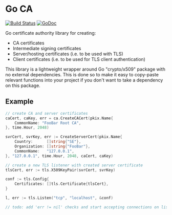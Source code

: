 Go CA
=====

[![Build Status](https://travis-ci.org/nbusy/ca.svg?branch=master)](https://travis-ci.org/nbusy/ca) [![GoDoc](https://godoc.org/github.com/nbusy/ca?status.svg)](https://godoc.org/github.com/nbusy/ca)

Go certificate authority library for creating:

-	CA certificates
-	Intermediate signing certificates
-	Server/hosting certificates (i.e. to be used with TLS)
-	Client certificates (i.e. to be used for TLS client authentication)

This library is a lightweight wrapper around Go "crypto/x509" package with no external dependencies. This is done so to make it easy to copy-paste relevant functions into your project if you don't want to take a dependency on this package.

Example
-------

```go
// create CA and server certificates
caCert, caKey, err = ca.CreateCACert(pkix.Name{
	CommonName: "FooBar Root CA",
}, time.Hour, 2048)

svrCert, svrKey, err := CreateServerCert(pkix.Name{
	Country:      []string{"SE"},
	Organization: []string{"FooBar"},
	CommonName:   "127.0.0.1",
}, "127.0.0.1", time.Hour, 2048, caCert, caKey)

// create a new TLS listener with created server certificate
tlsCert, err := tls.X509KeyPair(svrCert, svrKey)

conf := tls.Config{
	Certificates: []tls.Certificate{tlsCert},
}

l, err := tls.Listen("tcp", "localhost", &conf)

// todo: add 'err != nil' checks and start accepting connections on listener
```
